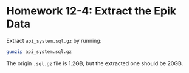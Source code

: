 # Homework 12-4: Extract the Epik Data

Extract `api_system.sql.gz` by running:

```sh
gunzip api_system.sql.gz
```

The origin `.sql.gz` file is 1.2GB, but the extracted one should be 20GB.